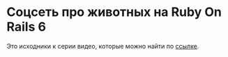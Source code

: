 # Соцсеть про животных на Ruby On Rails 6

Это исходники к серии видео, которые можно найти по [ссылке](https://www.youtube.com/playlist?list=PLnsrJGFjuJ5xPsASOFcKT9JDYi6lHOdyq).

